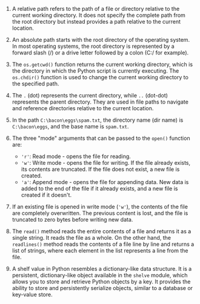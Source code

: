 1. A relative path refers to the path of a file or directory relative to the current working directory. It does not specify the complete path from the root directory but instead provides a path relative to the current location.

2. An absolute path starts with the root directory of the operating system. In most operating systems, the root directory is represented by a forward slash (/) or a drive letter followed by a colon (C:/ for example).

3. The `os.getcwd()` function returns the current working directory, which is the directory in which the Python script is currently executing. The `os.chdir()` function is used to change the current working directory to the specified path.

4. The `.` (dot) represents the current directory, while `..` (dot-dot) represents the parent directory. They are used in file paths to navigate and reference directories relative to the current location.

5. In the path `C:\bacon\eggs\spam.txt`, the directory name (dir name) is `C:\bacon\eggs`, and the base name is `spam.txt`.

6. The three "mode" arguments that can be passed to the `open()` function are:
   - `'r'`: Read mode - opens the file for reading.
   - `'w'`: Write mode - opens the file for writing. If the file already exists, its contents are truncated. If the file does not exist, a new file is created.
   - `'a'`: Append mode - opens the file for appending data. New data is added to the end of the file if it already exists, and a new file is created if it doesn't.

7. If an existing file is opened in write mode (`'w'`), the contents of the file are completely overwritten. The previous content is lost, and the file is truncated to zero bytes before writing new data.

8. The `read()` method reads the entire contents of a file and returns it as a single string. It reads the file as a whole. On the other hand, the `readlines()` method reads the contents of a file line by line and returns a list of strings, where each element in the list represents a line from the file.

9. A shelf value in Python resembles a dictionary-like data structure. It is a persistent, dictionary-like object available in the `shelve` module, which allows you to store and retrieve Python objects by a key. It provides the ability to store and persistently serialize objects, similar to a database or key-value store.